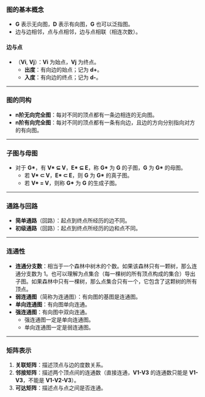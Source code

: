 ### 图的基本概念

- **G** 表示无向图，**D** 表示有向图，**G** 也可以泛指图。
- 边与边相邻，点与点相邻，边与点相联（相连次数）。

#### 边与点

- （**Vi**, **Vj**）：**Vi** 为始点，**Vj** 为终点。
  - **出度**：有向边的始点；记为 **d+**。
  - **入度**：有向边的终点；记为 **d-**。

------

### 图的同构

- **n阶无向完全图**：每对不同的顶点都有一条边相连的无向图。
- **n阶有向完全图**：每对不同的顶点都有一条有向边，且边的方向分别指向对方的有向图。

------

### 子图与母图

- 对于 **G\***，有 **V\* ⊆ V**，**E\* ⊆ E**，称 **G\*** 为 **G** 的子图，**G** 为 **G\*** 的母图。
  - 若 **V\* ⊂ V**，**E\* ⊂ E**，则 **G** 为 **G\*** 的真子图。
  - 若 **V\* = V**，则称 **G\*** 为 **G** 的生成子图。

------

### 通路与回路

- **简单通路**（回路）：起点到终点所经历的边不同。
- **初级通路**（回路）：起点到终点所经历的边和点不同。

------

### 连通性

- **连通分支数**：相当于一个森林中树木的个数。如果该森林只有一颗树，那么连通分支数为 1。也可以理解为点集合（每一棵树的所有顶点构成的集合）导出子图。如果森林中只有一棵树，那么点集合只有一个，它包含了这颗树的所有顶点。
- **弱连通图**（简称为连通图）：有向图的基图是连通图。
- **单向连通图**：有向图单向连通。
- **强连通图**：有向图中双向连通。
  - 强连通图一定是单向连通图。
  - 单向连通图一定是弱连通图。

------

### 矩阵表示

1. **关联矩阵**：描述顶点与边的度数关系。
2. **邻接矩阵**：描述两个顶点间的连通数（直接连通，**V1-V3** 的连通数只能是 **V1-V3**，不能是 **V1-V2-V3**）。
3. **可达矩阵**：描述点与点之间是否连通。